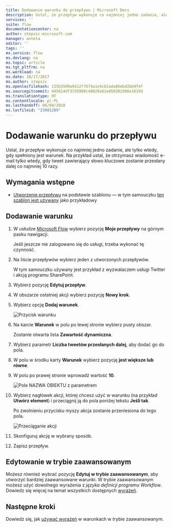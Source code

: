 ```yaml
---
title: Dodawanie warunku do przepływu | Microsoft Docs
description: Ustal, że przepływ wykonuje co najmniej jedno zadanie, ale tylko wtedy, gdy spełniony jest warunek.
services: ''
suite: flow
documentationcenter: na
author: stepsic-microsoft-com
manager: anneta
editor: ''
tags: ''
ms.service: flow
ms.devlang: na
ms.topic: article
ms.tgt_pltfrm: na
ms.workload: na
ms.date: 10/17/2017
ms.author: stepsic
ms.openlocfilehash: 135b3509a9412f7674a1e9cb2ada86ebd2bb9f4f
ms.sourcegitcommit: 945614d737d5909c40029a61e050302d96e1619d
ms.translationtype: HT
ms.contentlocale: pl-PL
ms.lasthandoff: 06/04/2018
ms.locfileid: "23981289"
---
```

# <a name="add-a-condition-to-a-flow"></a>Dodawanie warunku do przepływu

Ustal, że przepływ wykonuje co najmniej jedno zadanie, ale tylko wtedy, gdy spełniony jest warunek. Na przykład ustal, że otrzymasz wiadomość e-mail tylko wtedy, gdy tweet zawierający słowo kluczowe zostanie przesłany dalej co najmniej 10 razy.

## <a name="prerequisites"></a>Wymagania wstępne

* [Utworzenie przepływu](get-started-logic-template.md) na podstawie szablonu — w tym samouczku [ten szablon jest używany](https://flow.microsoft.com/galleries/public/templates/e78571e5c70e4806a18eeacba5a897c8/) jako przykładowy

## <a name="add-a-condition"></a>Dodawanie warunku

1. W usłudze [Microsoft Flow](https://flow.microsoft.com) wybierz pozycję **Moje przepływy** na górnym pasku nawigacji.

    Jeśli jeszcze nie zalogowano się do usługi, trzeba wykonać tę czynność.

1. Na liście przepływów wybierz jeden z utworzonych przepływów.

    W tym samouczku używany jest przykład z wyzwalaczem usługi Twitter i akcją programu SharePoint.

1. Wybierz pozycję **Edytuj przepływ**.

1. W obszarze ostatniej akcji wybierz pozycję **Nowy krok**.

1. Wybierz opcję **Dodaj warunek**.

    ![Przycisk warunku](./media/add-condition/add-condition.png)

1. Na karcie **Warunek** w polu po lewej stronie wybierz pusty obszar.

    Zostanie otwarta lista **Zawartość dynamiczna**.

1. Wybierz parametr **Liczba tweetów przesłanych dalej**, aby dodać go do pola.

1. W polu w środku karty **Warunek** wybierz pozycję **jest większe lub równe**.

1. W polu po prawej stronie wprowadź wartość **10**.

    ![Pole NAZWA OBIEKTU z parametrem](./media/add-condition/specify-condition.png)

1. Wybierz nagłówek akcji, której chcesz użyć w warunku (na przykład **Utwórz element**) i przeciągnij ją do pola poniżej tekstu **Jeśli tak**.

    Po zwolnieniu przycisku myszy akcja zostanie przeniesiona do tego pola.

    ![Przeciąganie akcji](./media/add-condition/drag-action.png)

1. Skonfiguruj akcję w wybrany sposób.

1. Zapisz przepływ.

## <a name="edit-in-advanced-mode"></a>Edytowanie w trybie zaawansowanym

Możesz również wybrać pozycję **Edytuj w trybie zaawansowanym**, aby utworzyć bardziej zaawansowane warunki. W trybie zaawansowanym możesz użyć dowolnego wyrażenia z *języka definicji programu Workflow*. Dowiedz się więcej na temat wszystkich dostępnych [wyrażeń](https://msdn.microsoft.com/library/azure/mt643789.aspx).

## <a name="next-steps"></a>Następne kroki

Dowiedz się, jak [używać wyrażeń](use-expressions-in-conditions.md) w warunkach w trybie zaawansowanym.
